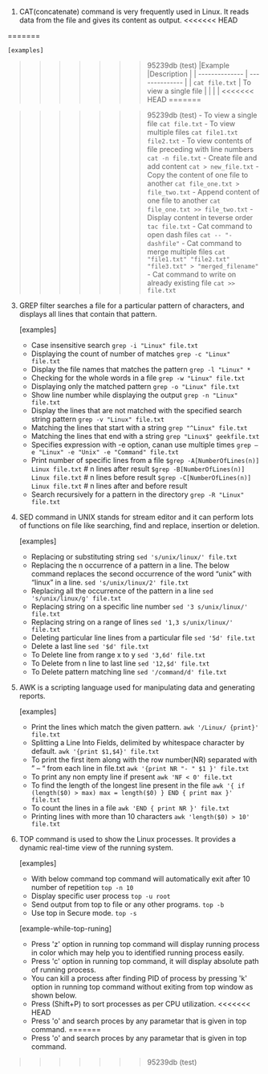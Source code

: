 1. CAT(concatenate) command is very frequently used in Linux. It reads data from the file and gives its content as output.
<<<<<<< HEAD
   
=======

    [examples]
>>>>>>> 95239db (test)
    |Example           |Description             |
    | -------------- | -------------- |
    | `cat file.txt` | To view a single file |
    |  |  |
<<<<<<< HEAD
=======
    
>>>>>>> 95239db (test)
    - To view a single file
    `cat file.txt`
    - To view multiple files
    `cat file1.txt file2.txt`
    - To view contents of file preceding with line numbers
    `cat -n file.txt`
    - Create file and add content
    `cat > new_file.txt`
    - Copy the content of one file to another
    `cat file_one.txt > file_two.txt`
    - Append content of one file to another
    `cat file_one.txt >> file_two.txt`
    - Display content in teverse order
    `tac file.txt`
    - Cat command to open dash files
    `cat -- "-dashfile"`
    - Cat command to merge multiple files
    `cat "file1.txt" "file2.txt" "file3.txt" > "merged_filename"`
    - Cat command to write on already existing file
    `cat >> file.txt`


3. GREP filter searches a file for a particular pattern of characters, and displays all lines that contain that pattern. 

    [examples]
    - Case insensitive search
    `grep -i "Linux" file.txt`
    - Displaying the count of number of matches
    `grep -c "Linux" file.txt`
    - Display the file names that matches the pattern
    `grep -l "Linux" *`
    - Checking for the whole words in a file
    `grep -w "Linux" file.txt`
    - Displaying only the matched pattern
    `grep -o "Linux" file.txt`
    - Show line number while displaying the output
    `grep -n "Linux" file.txt`
    - Display the lines that are not matched with the specified search string pattern
    `grep -v "Linux" file.txt`
    - Matching the lines that start with a string
    `grep "^Linux" file.txt`
    - Matching the lines that end with a string
    `grep "Linux$" geekfile.txt`
    - Specifies expression with -e option, canan use multiple times
    `grep –e "Linux" -e "Unix" -e "Command" file.txt`
    - Print number of specific lines from a file
    `$grep -A[NumberOfLines(n)] Linux file.txt` # n lines after result
    `$grep -B[NumberOfLines(n)] Linux file.txt` # n lines before result
    `$grep -C[NumberOfLines(n)] Linux file.txt` # n lines after and before result
    - Search recursively for a pattern in the directory
    `grep -R "Linux" file.txt`


4. SED command in UNIX stands for stream editor and it can perform lots of functions on file like searching, find and replace, insertion or deletion.

    [examples]
    - Replacing or substituting string
    `sed 's/unix/linux/' file.txt`
    - Replacing the n occurrence of a pattern in a line. The below command replaces the second occurrence of the word “unix” with “linux” in a line. 
    `sed 's/unix/linux/2' file.txt`
    - Replacing all the occurrence of the pattern in a line
    `sed 's/unix/linux/g' file.txt`
    - Replacing string on a specific line number
    `sed '3 s/unix/linux/' file.txt`
    - Replacing string on a range of lines
    `sed '1,3 s/unix/linux/' file.txt`
    - Deleting particular line lines from a particular file
    `sed '5d' file.txt`
    - Delete a last line
    `sed '$d' file.txt`
    - To Delete line from range x to y
    `sed '3,6d' file.txt`
    - To Delete from n line to last line
    `sed '12,$d' file.txt`
    - To Delete pattern matching line
    `sed '/command/d' file.txt`


5. AWK is a scripting language used for manipulating data and generating reports.

    [examples]
    - Print the lines which match the given pattern.
    `awk '/Linux/ {print}' file.txt`
    - Splitting a Line Into Fields, delimited by whitespace character by default.
    `awk '{print $1,$4}' file.txt`
    - To print the first item along with the row number(NR) separated with ” – “ from each line in file.txt
    `awk '{print NR "- " $1 }' file.txt`
    - To print any non empty line if present
    `awk 'NF < 0' file.txt`
    - To find the length of the longest line present in the file
    `awk '{ if (length($0) > max) max = length($0) } END { print max }' file.txt`
    - To count the lines in a file
    `awk 'END { print NR }' file.txt`
    - Printing lines with more than 10 characters
    `awk 'length($0) > 10' file.txt`


6. TOP command is used to show the Linux processes. It provides a dynamic real-time view of the running system.

    [examples]
    - With below command top command will automatically exit after 10 number of repetition
    `top -n 10`
    - Display specific user process
    `top -u root`
    - Send output from top to file or any other programs.
    `top -b`
    - Use top in Secure mode.
    `top -s`
    
    [example-while-top-runing]
    - Press 'z' option in running top command will display running process in color which may help you to identified running process easily.
    - Press 'c' option in running top command, it will display absolute path of running process.
    - You can kill a process after finding PID of process by pressing 'k' option in running top command without exiting from top window as shown below.
    - Press (Shift+P) to sort processes as per CPU utilization.
<<<<<<< HEAD
    - Press 'o' and search proces by any parametar that is given in top command.
=======
    - Press 'o' and search proces by any parametar that is given in top command.

>>>>>>> 95239db (test)
